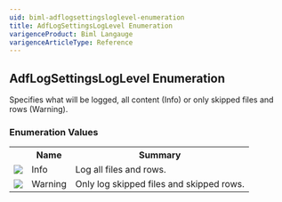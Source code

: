 ```yaml
---
uid: biml-adflogsettingsloglevel-enumeration
title: AdfLogSettingsLogLevel Enumeration
varigenceProduct: Biml Langauge
varigenceArticleType: Reference
---
```


## AdfLogSettingsLogLevel Enumeration<div class="LanguageSummary"><div class ="SummaryItem">Specifies what will be logged, all content (Info) or only skipped files and rows (Warning).</div></div><div class="EnumValueGroup">### Enumeration Values<table id="EnumValue" class="MemberList"><tbody><tr><th class="MemberTypeIconColumnHeader">&nbsp;</th><th class="MemberNameColumnHeader">Name</th><th class="MemberSummaryColumnHeader">Summary</th></tr><tr class="cd0"><td align="center" class="MemberTypeIcon"><img src="enumValue.png"></img></td><td class="MemberName">Info</td><td class="MemberSummary"><div class ="SummaryItem">Log all files and rows.</div></td></tr><tr class="cd1"><td align="center" class="MemberTypeIcon"><img src="enumValue.png"></img></td><td class="MemberName">Warning</td><td class="MemberSummary"><div class ="SummaryItem">Only log skipped files and skipped rows.</div></td></tr></tbody></table></div>